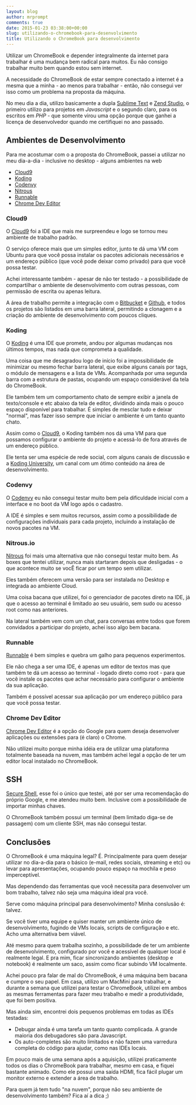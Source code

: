 ```yaml
---
layout: blog
author: mrprompt
comments: true
date: 2015-01-23 03:38:00+00:00
slug: utilizando-o-chromebook-para-desenvolvimento
title: Utilizando o ChromeBook para desenvolvimento
---
```


Utilizar um ChromeBook e depender integralmente da internet para trabalhar é
uma mudança bem radical para muitos. Eu não consigo trabalhar muito bem quando
estou sem internet.

A necessidade do ChromeBook de estar sempre conectado a internet é a mesma que
a minha - ao menos para trabalhar - então, não consegui ver isso como um
problema na proposta da máquina.

No meu dia a dia, utilizo basicamente a dupla [Sublime Text](http://www.sublimetext.com/) 
e [Zend Studio](http://www.zend.com/en/products/studio), o primeiro utilizo para projetos 
em *Javascript* e o segundo claro, para os escritos em *PHP* - que somente virou uma opção 
porque que ganhei a licença de desenvolvedor quando me certifiquei no ano passado.

## Ambientes de Desenvolvimento
Para me acostumar com o a proposta do ChromeBook, passei a utilizar no meu
dia-a-dia - inclusive no desktop - alguns ambientes na web

- [Cloud9](https://ide.c9.io)
- [Koding](koding.com)
- [Codenvy](https://codenvy.com)
- [Nitrous](https://www.nitrous.io)
- [Runnable](http://runnable.com)
- [Chrome Dev Editor](http://goo.gl/SA0Mc6)

### Cloud9
O [Cloud9](https://ide.c9.io) foi a IDE que mais me surpreendeu e logo se tornou 
meu ambiente de trabalho padrão.

O serviço oferece mais que um simples editor, junto te dá uma VM com Ubuntu
para que você possa instalar os pacotes adicionais necessários e um endereço
público (que você pode deixar como privado) para que você possa testar.

Achei interessante também - apesar de não ter testado - a possibilidade de
compartilhar o ambiente de desenvolvimento com outras pessoas, com permissão de 
escrita ou apenas leitura.

A área de trabalho permite a integração com o [Bitbucket](http://bitbucket.com) 
e [Github](http://github.com), e todos os projetos são listados em uma barra 
lateral, permitindo a clonagem e a criação do ambiente de desenvolvimento  com
poucos cliques.

### Koding
O [Koding](koding.com) é uma IDE que promete, andou por algumas mudanças nos últimos
tempos, mas nada que comprometa a qualidade.

Uma coisa que me desagradou logo de início foi a impossibilidade de minimizar ou mesmo 
fechar barra lateral, que exibe alguns canais por tags, o módulo de mensagens e a lista 
de VMs. Acompanhada por uma segunda barra com a estrutura de pastas, ocupando um 
espaço considerável da tela do ChromeBook.

Ele também tem um comportamento chato de sempre exibir a janela de texto/console
e etc abaixo da tela de editor, dividindo ainda mais o pouco espaço disponível
para trabalhar. É simples de mesclar tudo e deixar "normal", mas fazer isso
sempre que iniciar o ambiente é um tanto quanto chato.

Assim como o [Cloud9](https://ide.c9.io), o Koding também nos dá uma VM para que 
possamos configurar o ambiente do projeto e acessá-lo de fora através de um 
endereço público.

Ele tenta ser uma espécie de rede social, com alguns canais de discussão e a 
[Koding University](http://learn.koding.com/), um canal com um ótimo conteúdo na área
de desenvolvimento.

### Codenvy
O [Codenvy](https://codenvy.com) eu não consegui testar muito bem pela dificuldade
inicial com a interface e no boot da VM logo após o cadastro.

A IDE é simples e sem muitos recursos, assim como a possibilidade de configurações 
individuais para cada projeto, incluindo a instalação de novos pacotes na VM.

### Nitrous.io
[Nitrous](https://www.nitrous.io) foi mais uma alternativa que não consegui testar muito
bem. As boxes que tentei utilizar, nunca mais startaram depois que desligadas -
o que acontece muito se vocÊ ficar por um tempo sem utilizar.

Eles também oferecem uma versão para ser instalada no Desktop e integrada ao ambiente 
Cloud.

Uma coisa bacana que utilizei, foi o gerenciador de pacotes direto na IDE, já que o 
acesso ao terminal é limitado ao seu usuário, sem sudo ou acesso root como nas anteriores.

Na lateral também vem com um chat, para conversas entre todos que forem convidados a participar
do projeto, achei isso algo bem bacana.

### Runnable
[Runnable](http://runnable.com) é bem simples e quebra um galho para pequenos experimentos.

Ele não chega a ser uma IDE, é apenas um editor de textos mas que também te dá um acesso ao 
terminal - logado direto como root - para que você instale os pacotes que achar necessário 
para configurar o ambiente da sua aplicação.

Também é possível acessar sua aplicação por um endereço público para que você possa testar.

### Chrome Dev Editor
[Chrome Dev Editor](http://goo.gl/SA0Mc6)
é a opção do Google para quem deseja desenvolver aplicações ou extensões para (é claro) o Chrome.

Não utilizei muito porque minha idéia era de utilizar uma plataforma totalmente baseada na nuvem, mas 
também achei legal a opção de ter um editor local instalado no ChromeBook.

## SSH
[Secure Shell](http://goo.gl/Y8KTB),
esse foi o único que testei, até por ser uma recomendação do próprio Google, e me atendeu muito bem.
Inclusive com a possibilidade de importar minhas chaves.

O ChromeBook também possui um terminal (bem limitado diga-se de passagem) com um cliente SSH, mas não consegui 
testar.

## Conclusões
O ChromeBook é uma máquina legal? É. Principalmente para quem desejar utilizar no dia-a-dia 
para o básico (e-mail, redes sociais, streaming e etc) ou levar para apresentações, ocupando pouco 
espaço na mochila e peso imperceptível. 

Mas dependendo das ferramentas que você necessita para desenvolver um bom trabalho, talvez não seja 
uma máquina ideal pra você. 

Serve como máquina principal para desenvolvimento? Minha conslusão é: talvez.

Se você tiver uma equipe e quiser manter um ambiente único de desenvolvimento, fugindo de VMs locais, 
scripts de configuração e etc. Acho uma alternativa bem viável. 

Até mesmo para quem trabalha sozinho, a possibilidade de ter um ambiente de desenvolvimento, configurado 
por você e acessível de qualquer local é realmente legal. E pra mim, ficar sincronizando ambientes (desktop 
e notebook) é realmente um saco, assim como ficar subindo VM localmente.

Achei pouco pra falar de mal do ChromeBook, é uma máquina bem bacana e cumpre o seu papel. Em casa, utilizo 
um MacMini para trabalhar, e durante a semana que utilizei para testar o ChromeBook, utilizei em ambos as 
mesmas ferramentas para fazer meu trabalho e medir a produtividade, que foi bem positiva. 

Mas ainda sim, encontrei dois pequenos problemas em todas as IDEs testadas:

- Debugar ainda é uma tarefa um tanto quanto complicada. A grande maioria dos debugadores são para Javascript.
- Os auto-completes são muito limitados e não fazem uma varredura completa do código para ajudar, como nas IDEs 
locais.

Em pouco mais de uma semana após a aquisição, utilizei praticamente todos os dias o ChromeBook para trabalhar, 
mesmo em casa, e fiquei bastante animado. Como ele possui uma saída HDMI, fica fácil plugar um monitor externo 
e extender a área de trabalho.

Para quem já tem tudo "na nuvem", porque não seu ambiente de desenvolvimento também? Fica aí a dica ;)

